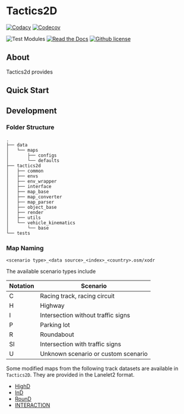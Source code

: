 # Tactics2D

[![Codacy](https://app.codacy.com/project/badge/Grade/2bb48186b56d4e3ab963121a5923d6b5)](https://app.codacy.com/gh/WoodOxen/tactics2d/dashboard?utm_source=gh&utm_medium=referral&utm_content=&utm_campaign=Badge_grade)
[![Codecov](https://codecov.io/gh/WoodOxen/tactics2d/branch/stable/graph/badge.svg?token=X81Z6AOIMV)](https://codecov.io/gh/WoodOxen/tactics2d)

![Test Modules](https://github.com/WoodOxen/tactics2d/actions/workflows/test_modules.yml/badge.svg?branch=feature-1)
[![Read the Docs](https://img.shields.io/readthedocs/tactics2d)](https://tactics2d.readthedocs.io/en/latest/)
[![Github license](https://img.shields.io/github/license/WoodOxen/tactics2d)](https://github.com/WoodOxen/tactics2d/blob/dev/LICENSE)

## About

Tactics2d provides 

## Quick Start

## Development

### Folder Structure

```shell
.
├── data
│   └── maps
│       ├── configs
│       └── defaults
├── tactics2d
│   ├── common
│   ├── envs
│   ├── env_wrapper
│   ├── interface
│   ├── map_base
│   ├── map_converter
│   ├── map_parser
│   ├── object_base
│   ├── render
│   ├── utils
│   └── vehicle_kinematics
│       └── base
└── tests
```

### Map Naming

`<scenario type>_<data source>_<index>_<country>.osm/xodr`

The available scenario types include

| Notation | Scenario |
| ---------- | ---------- |
| C | Racing track, racing circuit |
| H | Highway |
| I | Intersection without traffic signs |
| P | Parking lot |
| R | Roundabout |
| SI | Intersection with traffic signs |
| U | Unknown scenario or custom scenario |

Some modified maps from the following track datasets are available in `Tactics2D`. They are provided in the Lanelet2 format.

-   [HighD](https://www.highd-dataset.com/)
-   [InD](https://www.ind-dataset.com/)
-   [RounD](https://www.round-dataset.com/)
-   [INTERACTION](https://interaction-dataset.com/)
